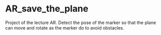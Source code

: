 # AR_save_the_plane
 Project of the lecture AR. Detect the pose of the marker so that the plane can move and rotate as the marker do to avoid obstacles.
